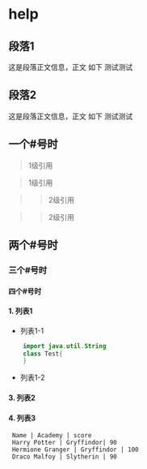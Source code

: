 # help

## 段落1 ##

这是段落正文信息，正文
如下
测试测试

## 段落2 ##

这是段落正文信息，正文
如下
测试测试

## 一个#号时 ##
>1级引用

>1级引用

>>2级引用

>>2级引用

## 两个#号时 ##


### 三个#号时 ###

#### 四个#号时 ####



#### 1.  列表1  ####
  + 列表1-1
  ```java
      import java.util.String    
      class Test{    
      }   
  ```
  
  + 列表1-2
#### 3.  列表2  ####
#### 4.  列表3  ####


     Name | Academy | score   
     Harry Potter | Gryffindor| 90   
     Hermione Granger | Gryffindor | 100   
     Draco Malfoy | Slytherin | 90  


